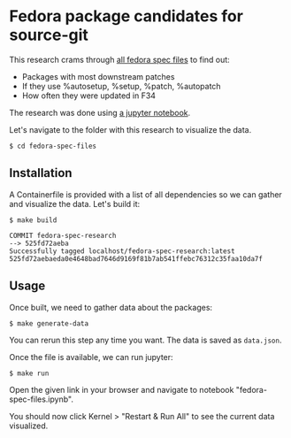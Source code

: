 # Fedora package candidates for source-git

This research crams through [all fedora spec files](https://pkgs.fedoraproject.org/repo/rpm-specs-latest.tar.xz) to find out:

- Packages with most downstream patches
- If they use %autosetup, %setup, %patch, %autopatch
- How often they were updated in F34

The research was done using [a jupyter notebook](https://jupyter.org/).

Let's navigate to the folder with this research to visualize the data.

```
$ cd fedora-spec-files
```

## Installation

A Containerfile is provided with a list of all dependencies so we can gather and visualize the data. Let's build it:

```
$ make build

COMMIT fedora-spec-research
--> 525fd72aeba
Successfully tagged localhost/fedora-spec-research:latest
525fd72aebaeda0e4648bad7646d9169f81b7ab541ffebc76312c35faa10da7f
```

## Usage

Once built, we need to gather data about the packages:

```
$ make generate-data
```

You can rerun this step any time you want. The data is saved as `data.json`.

Once the file is available, we can run jupyter:

```
$ make run
```

Open the given link in your browser and navigate to notebook "fedora-spec-files.ipynb".

You should now click Kernel > "Restart & Run All" to see the current data visualized.
